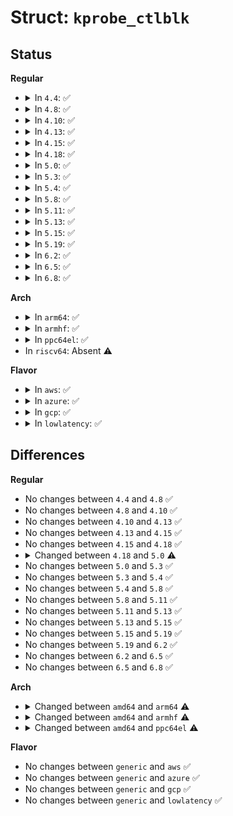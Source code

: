 # Struct: <code>kprobe_ctlblk</code>

## Status
<b>Regular</b>
<ul>
<li>
<details>
<summary>In <code>4.4</code>: ✅</summary>

```c
struct kprobe_ctlblk {
    long unsigned int kprobe_status;
    long unsigned int kprobe_old_flags;
    long unsigned int kprobe_saved_flags;
    long unsigned int *jprobe_saved_sp;
    struct pt_regs jprobe_saved_regs;
    kprobe_opcode_t jprobes_stack[64];
    struct prev_kprobe prev_kprobe;
};
```
</details>
</li>
<li>
<details>
<summary>In <code>4.8</code>: ✅</summary>

```c
struct kprobe_ctlblk {
    long unsigned int kprobe_status;
    long unsigned int kprobe_old_flags;
    long unsigned int kprobe_saved_flags;
    long unsigned int *jprobe_saved_sp;
    struct pt_regs jprobe_saved_regs;
    kprobe_opcode_t jprobes_stack[64];
    struct prev_kprobe prev_kprobe;
};
```
</details>
</li>
<li>
<details>
<summary>In <code>4.10</code>: ✅</summary>

```c
struct kprobe_ctlblk {
    long unsigned int kprobe_status;
    long unsigned int kprobe_old_flags;
    long unsigned int kprobe_saved_flags;
    long unsigned int *jprobe_saved_sp;
    struct pt_regs jprobe_saved_regs;
    kprobe_opcode_t jprobes_stack[64];
    struct prev_kprobe prev_kprobe;
};
```
</details>
</li>
<li>
<details>
<summary>In <code>4.13</code>: ✅</summary>

```c
struct kprobe_ctlblk {
    long unsigned int kprobe_status;
    long unsigned int kprobe_old_flags;
    long unsigned int kprobe_saved_flags;
    long unsigned int *jprobe_saved_sp;
    struct pt_regs jprobe_saved_regs;
    kprobe_opcode_t jprobes_stack[64];
    struct prev_kprobe prev_kprobe;
};
```
</details>
</li>
<li>
<details>
<summary>In <code>4.15</code>: ✅</summary>

```c
struct kprobe_ctlblk {
    long unsigned int kprobe_status;
    long unsigned int kprobe_old_flags;
    long unsigned int kprobe_saved_flags;
    long unsigned int *jprobe_saved_sp;
    struct pt_regs jprobe_saved_regs;
    kprobe_opcode_t jprobes_stack[64];
    struct prev_kprobe prev_kprobe;
};
```
</details>
</li>
<li>
<details>
<summary>In <code>4.18</code>: ✅</summary>

```c
struct kprobe_ctlblk {
    long unsigned int kprobe_status;
    long unsigned int kprobe_old_flags;
    long unsigned int kprobe_saved_flags;
    long unsigned int *jprobe_saved_sp;
    struct pt_regs jprobe_saved_regs;
    kprobe_opcode_t jprobes_stack[64];
    struct prev_kprobe prev_kprobe;
};
```
</details>
</li>
<li>
<details>
<summary>In <code>5.0</code>: ✅</summary>

```c
struct kprobe_ctlblk {
    long unsigned int kprobe_status;
    long unsigned int kprobe_old_flags;
    long unsigned int kprobe_saved_flags;
    struct prev_kprobe prev_kprobe;
};
```
</details>
</li>
<li>
<details>
<summary>In <code>5.3</code>: ✅</summary>

```c
struct kprobe_ctlblk {
    long unsigned int kprobe_status;
    long unsigned int kprobe_old_flags;
    long unsigned int kprobe_saved_flags;
    struct prev_kprobe prev_kprobe;
};
```
</details>
</li>
<li>
<details>
<summary>In <code>5.4</code>: ✅</summary>

```c
struct kprobe_ctlblk {
    long unsigned int kprobe_status;
    long unsigned int kprobe_old_flags;
    long unsigned int kprobe_saved_flags;
    struct prev_kprobe prev_kprobe;
};
```
</details>
</li>
<li>
<details>
<summary>In <code>5.8</code>: ✅</summary>

```c
struct kprobe_ctlblk {
    long unsigned int kprobe_status;
    long unsigned int kprobe_old_flags;
    long unsigned int kprobe_saved_flags;
    struct prev_kprobe prev_kprobe;
};
```
</details>
</li>
<li>
<details>
<summary>In <code>5.11</code>: ✅</summary>

```c
struct kprobe_ctlblk {
    long unsigned int kprobe_status;
    long unsigned int kprobe_old_flags;
    long unsigned int kprobe_saved_flags;
    struct prev_kprobe prev_kprobe;
};
```
</details>
</li>
<li>
<details>
<summary>In <code>5.13</code>: ✅</summary>

```c
struct kprobe_ctlblk {
    long unsigned int kprobe_status;
    long unsigned int kprobe_old_flags;
    long unsigned int kprobe_saved_flags;
    struct prev_kprobe prev_kprobe;
};
```
</details>
</li>
<li>
<details>
<summary>In <code>5.15</code>: ✅</summary>

```c
struct kprobe_ctlblk {
    long unsigned int kprobe_status;
    long unsigned int kprobe_old_flags;
    long unsigned int kprobe_saved_flags;
    struct prev_kprobe prev_kprobe;
};
```
</details>
</li>
<li>
<details>
<summary>In <code>5.19</code>: ✅</summary>

```c
struct kprobe_ctlblk {
    long unsigned int kprobe_status;
    long unsigned int kprobe_old_flags;
    long unsigned int kprobe_saved_flags;
    struct prev_kprobe prev_kprobe;
};
```
</details>
</li>
<li>
<details>
<summary>In <code>6.2</code>: ✅</summary>

```c
struct kprobe_ctlblk {
    long unsigned int kprobe_status;
    long unsigned int kprobe_old_flags;
    long unsigned int kprobe_saved_flags;
    struct prev_kprobe prev_kprobe;
};
```
</details>
</li>
<li>
<details>
<summary>In <code>6.5</code>: ✅</summary>

```c
struct kprobe_ctlblk {
    long unsigned int kprobe_status;
    long unsigned int kprobe_old_flags;
    long unsigned int kprobe_saved_flags;
    struct prev_kprobe prev_kprobe;
};
```
</details>
</li>
<li>
<details>
<summary>In <code>6.8</code>: ✅</summary>

```c
struct kprobe_ctlblk {
    long unsigned int kprobe_status;
    long unsigned int kprobe_old_flags;
    long unsigned int kprobe_saved_flags;
    struct prev_kprobe prev_kprobe;
};
```
</details>
</li>
</ul>
<b>Arch</b>
<ul>
<li>
<details>
<summary>In <code>arm64</code>: ✅</summary>

```c
struct kprobe_ctlblk {
    unsigned int kprobe_status;
    long unsigned int saved_irqflag;
    struct prev_kprobe prev_kprobe;
    struct kprobe_step_ctx ss_ctx;
};
```
</details>
</li>
<li>
<details>
<summary>In <code>armhf</code>: ✅</summary>

```c
struct kprobe_ctlblk {
    unsigned int kprobe_status;
    struct prev_kprobe prev_kprobe;
};
```
</details>
</li>
<li>
<details>
<summary>In <code>ppc64el</code>: ✅</summary>

```c
struct kprobe_ctlblk {
    long unsigned int kprobe_status;
    long unsigned int kprobe_saved_msr;
    struct prev_kprobe prev_kprobe;
};
```
</details>
</li>
<li>
In <code>riscv64</code>: Absent ⚠️
</li>
</ul>
<b>Flavor</b>
<ul>
<li>
<details>
<summary>In <code>aws</code>: ✅</summary>

```c
struct kprobe_ctlblk {
    long unsigned int kprobe_status;
    long unsigned int kprobe_old_flags;
    long unsigned int kprobe_saved_flags;
    struct prev_kprobe prev_kprobe;
};
```
</details>
</li>
<li>
<details>
<summary>In <code>azure</code>: ✅</summary>

```c
struct kprobe_ctlblk {
    long unsigned int kprobe_status;
    long unsigned int kprobe_old_flags;
    long unsigned int kprobe_saved_flags;
    struct prev_kprobe prev_kprobe;
};
```
</details>
</li>
<li>
<details>
<summary>In <code>gcp</code>: ✅</summary>

```c
struct kprobe_ctlblk {
    long unsigned int kprobe_status;
    long unsigned int kprobe_old_flags;
    long unsigned int kprobe_saved_flags;
    struct prev_kprobe prev_kprobe;
};
```
</details>
</li>
<li>
<details>
<summary>In <code>lowlatency</code>: ✅</summary>

```c
struct kprobe_ctlblk {
    long unsigned int kprobe_status;
    long unsigned int kprobe_old_flags;
    long unsigned int kprobe_saved_flags;
    struct prev_kprobe prev_kprobe;
};
```
</details>
</li>
</ul>

## Differences
<b>Regular</b>
<ul>
<li>
No changes between <code>4.4</code> and <code>4.8</code> ✅
</li>
<li>
No changes between <code>4.8</code> and <code>4.10</code> ✅
</li>
<li>
No changes between <code>4.10</code> and <code>4.13</code> ✅
</li>
<li>
No changes between <code>4.13</code> and <code>4.15</code> ✅
</li>
<li>
No changes between <code>4.15</code> and <code>4.18</code> ✅
</li>
<li>
<details>
<summary>Changed between <code>4.18</code> and <code>5.0</code> ⚠️</summary>
<ul>
<li>
<b>Field removed. </b>
<code>long unsigned int *jprobe_saved_sp</code>
</li>
<li>
<b>Field removed. </b>
<code>struct pt_regs jprobe_saved_regs</code>
</li>
<li>
<b>Field removed. </b>
<code>kprobe_opcode_t jprobes_stack[64]</code>
</li>
</ul>
</details>
</li>
<li>
No changes between <code>5.0</code> and <code>5.3</code> ✅
</li>
<li>
No changes between <code>5.3</code> and <code>5.4</code> ✅
</li>
<li>
No changes between <code>5.4</code> and <code>5.8</code> ✅
</li>
<li>
No changes between <code>5.8</code> and <code>5.11</code> ✅
</li>
<li>
No changes between <code>5.11</code> and <code>5.13</code> ✅
</li>
<li>
No changes between <code>5.13</code> and <code>5.15</code> ✅
</li>
<li>
No changes between <code>5.15</code> and <code>5.19</code> ✅
</li>
<li>
No changes between <code>5.19</code> and <code>6.2</code> ✅
</li>
<li>
No changes between <code>6.2</code> and <code>6.5</code> ✅
</li>
<li>
No changes between <code>6.5</code> and <code>6.8</code> ✅
</li>
</ul>
<b>Arch</b>
<ul>
<li>
<details>
<summary>Changed between <code>amd64</code> and <code>arm64</code> ⚠️</summary>
<ul>
<li>
<b>Field added. </b>
<code>long unsigned int saved_irqflag</code>
</li>
<li>
<b>Field added. </b>
<code>struct kprobe_step_ctx ss_ctx</code>
</li>
<li>
<b>Field removed. </b>
<code>long unsigned int kprobe_old_flags</code>
</li>
<li>
<b>Field removed. </b>
<code>long unsigned int kprobe_saved_flags</code>
</li>
<li>
<b>Field type changed. </b>
<code>long unsigned int kprobe_status</code> ➡️ <code>unsigned int kprobe_status</code>
</li>
</ul>
</details>
</li>
<li>
<details>
<summary>Changed between <code>amd64</code> and <code>armhf</code> ⚠️</summary>
<ul>
<li>
<b>Field removed. </b>
<code>long unsigned int kprobe_old_flags</code>
</li>
<li>
<b>Field removed. </b>
<code>long unsigned int kprobe_saved_flags</code>
</li>
<li>
<b>Field type changed. </b>
<code>long unsigned int kprobe_status</code> ➡️ <code>unsigned int kprobe_status</code>
</li>
</ul>
</details>
</li>
<li>
<details>
<summary>Changed between <code>amd64</code> and <code>ppc64el</code> ⚠️</summary>
<ul>
<li>
<b>Field added. </b>
<code>long unsigned int kprobe_saved_msr</code>
</li>
<li>
<b>Field removed. </b>
<code>long unsigned int kprobe_old_flags</code>
</li>
<li>
<b>Field removed. </b>
<code>long unsigned int kprobe_saved_flags</code>
</li>
</ul>
</details>
</li>
</ul>
<b>Flavor</b>
<ul>
<li>
No changes between <code>generic</code> and <code>aws</code> ✅
</li>
<li>
No changes between <code>generic</code> and <code>azure</code> ✅
</li>
<li>
No changes between <code>generic</code> and <code>gcp</code> ✅
</li>
<li>
No changes between <code>generic</code> and <code>lowlatency</code> ✅
</li>
</ul>
